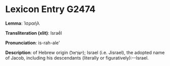 # Lexicon Entry G2474

**Lemma**: Ἰσραήλ

**Transliteration (xlit)**: Israḗl

**Pronunciation**: is-rah-ale'

**Description**:
of Hebrew origin (יִשְׂרָאֵל); Israel (i.e. Jisrael), the adopted name of Jacob, including his descendants (literally or figuratively):--Israel.

